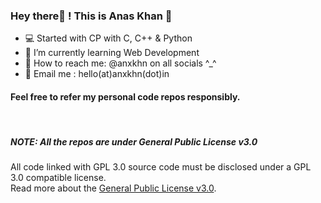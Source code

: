 ### Hey there👋 ! This is **Anas Khan** 🚀

- 💻 Started with CP with C, C++ & Python
- 🌱 I’m currently learning Web Development
- 🔎 How to reach me: @anxkhn on all socials ^_^
- 📧 Email me : hello(at)anxkhn(dot)in

#### Feel free to refer my personal code repos responsibly.
<br>

##### NOTE: All the repos are under General Public License v3.0 
All code linked with GPL 3.0 source code must be disclosed under a GPL 3.0 compatible license. <br>
Read more about the [General Public License v3.0](https://tldrlegal.com/license/gnu-general-public-license-v3-(gpl-3)).
